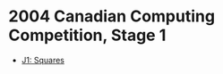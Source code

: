 # 2004 Canadian Computing Competition, Stage 1

* [J1: Squares][]

[J1: Squares]: http://wcipeg.com/problems/desc/ccc04j1
